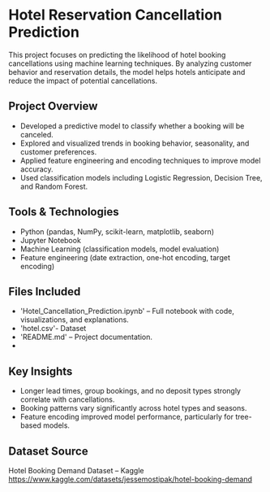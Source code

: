 # Hotel Reservation Cancellation Prediction

This project focuses on predicting the likelihood of hotel booking cancellations using machine learning techniques. By analyzing customer behavior and reservation details, the model helps hotels anticipate and reduce the impact of potential cancellations.

##  Project Overview

- Developed a predictive model to classify whether a booking will be canceled.
- Explored and visualized trends in booking behavior, seasonality, and customer preferences.
- Applied feature engineering and encoding techniques to improve model accuracy.
- Used classification models including Logistic Regression, Decision Tree, and Random Forest.

##  Tools & Technologies

- Python (pandas, NumPy, scikit-learn, matplotlib, seaborn)
- Jupyter Notebook
- Machine Learning (classification models, model evaluation)
- Feature engineering (date extraction, one-hot encoding, target encoding)

##  Files Included

- 'Hotel_Cancellation_Prediction.ipynb' – Full notebook with code, visualizations, and explanations.
- 'hotel.csv'- Dataset
- 'README.md' – Project documentation.
- 
##  Key Insights

- Longer lead times, group bookings, and no deposit types strongly correlate with cancellations.
- Booking patterns vary significantly across hotel types and seasons.
- Feature encoding improved model performance, particularly for tree-based models.

##  Dataset Source

Hotel Booking Demand Dataset – Kaggle
https://www.kaggle.com/datasets/jessemostipak/hotel-booking-demand

